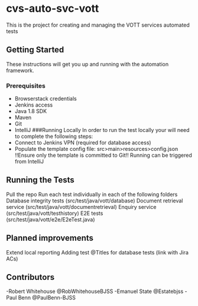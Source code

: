 # cvs-auto-svc-vott
This is the project for creating and managing the VOTT services automated tests
## Getting Started
These instructions will get you up and running with the automation framework.
### Prerequisites
- Browserstack credentials
- Jenkins access
- Java 1.8 SDK
- Maven
- Git
- IntelliJ
###Running Locally
In order to run the test locally your will need to complete the following steps:
- Connect to Jenkins VPN (required for database access)
- Populate the template config file: src>main>resources>config.json
  !!Ensure only the template is committed to Git!!
  Running can be triggered from IntelliJ
## Running the Tests
Pull the repo
Run each test individually in each of the following folders
Database integrity tests (src/test/java/vott/database)
Document retrieval service (src/test/java/vott/documentretrieval)
Enquiry service (src/test/java/vott/testhistory)
E2E tests (src/test/java/vott/e2e/E2eTest.java)
## Planned improvements
Extend local reporting
Adding test @Titles for database tests (link with Jira ACs)
## Contributors
-Robert Whitehouse @RobWhitehouseBJSS
-Emanuel State @Estatebjss
-Paul Benn @PaulBenn-BJSS